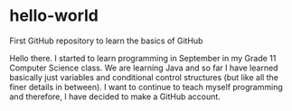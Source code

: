# hello-world
First GitHub repository to learn the basics of GitHub

Hello there. I started to learn programming in September in my Grade 11 Computer Science class. We are learning Java and so far I have learned basically just variables and conditional control structures (but like all the finer details in between). I want to continue to teach myself programming and therefore, I have decided to make a GitHub account.
